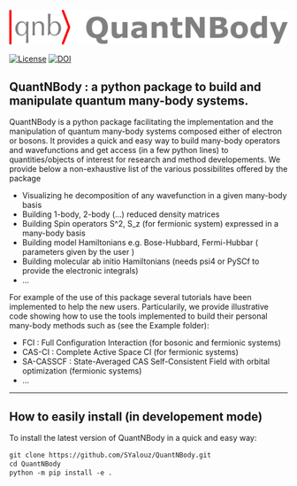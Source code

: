 
![](new_logo.png) 
 
 
[![License](https://img.shields.io/badge/License-Apache%202.0-blue.svg)](https://opensource.org/licenses/Apache-2.0)
[![DOI](https://zenodo.org/badge/DOI/10.5281/zenodo.6565736.svg)](https://doi.org/10.5281/zenodo.6565736)

## QuantNBody : a python package to build and manipulate quantum many-body systems.


QuantNBody is a python package facilitating the implementation and the manipulation of quantum many-body systems
composed either of electron or bosons.
It provides a quick and easy way to build many-body operators and wavefunctions and get access
(in a few python lines) to quantities/objects of interest for research and method developements. We provide below a non-exhaustive list of the various possibilites offered by the package

- Visualizing he decomposition of any wavefunction in a given many-body basis
- Building 1-body, 2-body (...) reduced density matrices 
- Building Spin operators S^2, S_z (for fermionic system) expressed in a many-body basis
- Building model Hamiltonians e.g. Bose-Hubbard, Fermi-Hubbar ( parameters given by the user )
- Building molecular ab initio Hamiltonians (needs psi4 or PySCf to provide the electronic integrals)
- ...

For example of the use of this package several tutorials have been implemented to help the new users.
Particularily, we provide illustrative code showing how to use the tools implemented to build their personal 
many-body methods such as (see the Example folder):
- FCI : Full Configuration Interaction (for bosonic and fermionic systems)
- CAS-CI : Complete Active Space CI  (for fermionic systems)
- SA-CASSCF : State-Averaged CAS Self-Consistent Field with orbital optimization (fermionic systems)
- ...

---

 ## How to easily install (in developement mode)
To install the latest version of QuantNBody in a quick and easy way:

```
git clone https://github.com/SYalouz/QuantNBody.git
cd QuantNBody
python -m pip install -e .
```
 

